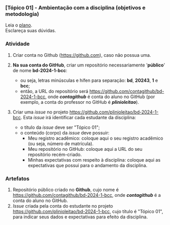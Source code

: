 ### [Tópico 01] - Ambientação com a disciplina (objetivos e metodologia)

Leia o [plano](../media/bd-2024-1-bcc-plano-novo.pdf).<br>
Esclareça suas dúvidas.<br>

### Atividade 

1. Criar conta no Github (https://github.com), caso não possua uma. 

2. **Na sua conta do GitHub**, criar um repositório necessariamente '**público**' de nome **bd-2024-1-bcc**:
   - ou seja, letras minúsculas e hífen para separação: **bd**, **20243**, **1** e **bcc**;
   - então, a URL do repositório será https://github.com/contagithub/bd-2024-1-bcc, onde _**contagithub**_ é conta do aluno no GitHub (por exemplo, a conta do professor no GitHub é _**plinioleitao**_).

3. Criar uma _issue_ no projeto https://github.com/plinioleitao/bd-2024-1-bcc. Esta _issue_ irá identificar cada estudante da disciplina:
   - o título da _issue_ deve ser "Tópico 01";
   - o conteúdo (corpo) da _issue_ deve possuir:
     - Meu registro acadêmico: coloque aqui o seu registro acadêmico (ou seja, número de matrícula).
     - Meu repositório no GitHub: coloque aqui a URL do seu repositório recém-criado.
     - Minhas expectativas com respeito à disciplina: coloque aqui as expectativas que possui para o andamento da disciplina.
   
### Artefatos

1. Repositório público criado no **Github**, cujo nome é https://github.com/contagithub/bd-2024-1-bcc, onde _**contagithub**_ é a conta do aluno no GitHub.
1. _Issue_ criada pela conta do estudante no projeto https://github.com/plinioleitao/bd-2024-1-bcc, cujo título é "Tópico 01", para indicar seus dados e expectativas para efeito da disciplina.
